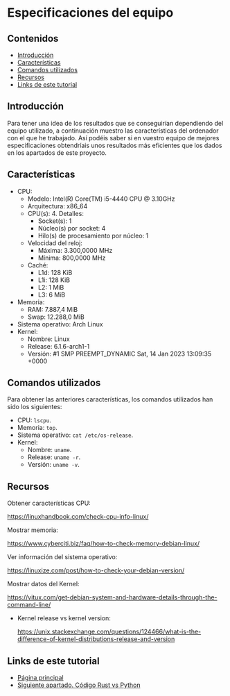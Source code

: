 # Especificaciones del equipo

## Contenidos

- [Introducción](#introducción)
- [Características](#características)
- [Comandos utilizados](#comandos-utilizados)
- [Recursos](#recursos)
- [Links de este tutorial](#links-de-este-tutorial)

## Introducción

Para tener una idea de los resultados que se conseguirían dependiendo del equipo utilizado, a continuación muestro las características del ordenador con el que he trabajado. Así podéis saber si en vuestro equipo de mejores especificaciones obtendríais unos resultados más eficientes que los dados en los apartados de este proyecto.

## Características

- CPU:
  - Modelo: Intel(R) Core(TM) i5-4440 CPU @ 3.10GHz
  - Arquitectura: x86_64
  - CPU(s): 4. Detalles:
    - Socket(s): 1
    - Núcleo(s) por socket: 4
    - Hilo(s) de procesamiento por núcleo: 1
  - Velocidad del reloj:
    - Máxima: 3.300,0000 MHz
    - Mínima: 800,0000 MHz
  - Caché:
    - L1d: 128 KiB
    - L1i: 128 KiB
    - L2: 1 MiB
    - L3: 6 MiB
- Memoria:
  - RAM: 7.887,4 MiB
  - Swap: 12.288,0 MiB
- Sistema operativo: Arch Linux
- Kernel:
  - Nombre: Linux
  - Release: 6.1.6-arch1-1
  - Versión: #1 SMP PREEMPT_DYNAMIC Sat, 14 Jan 2023 13:09:35 +0000

## Comandos utilizados

Para obtener las anteriores características, los comandos utilizados han sido los siguientes:

- CPU: `lscpu`.
- Memoria: `top`.
- Sistema operativo: `cat /etc/os-release`.
- Kernel:
  - Nombre: `uname`.
  - Release: `uname -r`.
  - Versión: `uname -v`.

## Recursos

Obtener características CPU:

<https://linuxhandbook.com/check-cpu-info-linux/>

Mostrar memoria:

<https://www.cyberciti.biz/faq/how-to-check-memory-debian-linux/>

Ver información del sistema operativo:

<https://linuxize.com/post/how-to-check-your-debian-version/>

Mostrar datos del Kernel:

<https://vitux.com/get-debian-system-and-hardware-details-through-the-command-line/>

  - Kernel release vs kernel version:

    <https://unix.stackexchange.com/questions/124466/what-is-the-difference-of-kernel-distributions-release-and-version>

## Links de este tutorial

- [Página principal](introduction.html)
- [Siguiente apartado. Código Rust vs Python](04-installation-rust-and-python.html)
